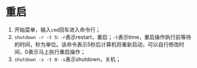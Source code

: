 # 重启

1. 开始菜单，输入`cmd`回车进入命令行；
2. `shutdown -r -t 5`: `-r`表示restart，重启；`-t`表示time，重启操作执行前等待的时间，秒为单位。该命令表示5秒后计算机将重新启动，可以自行修改时间，0表示马上执行重启操作；
3. `shutdown -s -t 0`: `-s`表示shutdown，关机；
